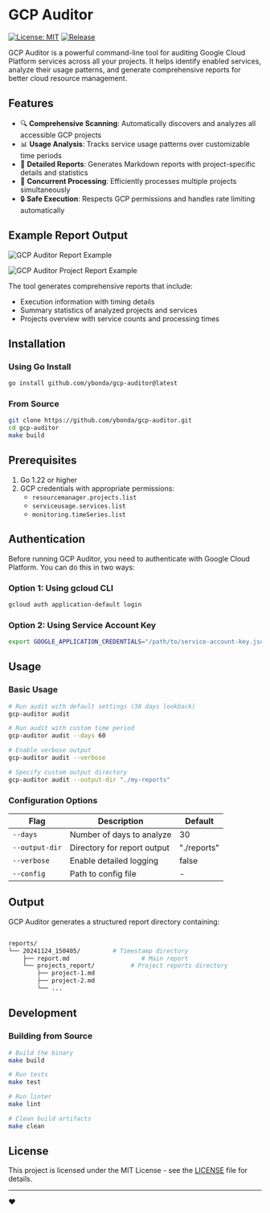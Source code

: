 # GCP Auditor

[![License: MIT](https://img.shields.io/badge/License-MIT-yellow.svg)](https://opensource.org/licenses/MIT)
[![Release](https://img.shields.io/github/v/release/ybonda/go-gcp-auditor)](https://github.com/ybonda/go-gcp-auditor/releases)


GCP Auditor is a powerful command-line tool for auditing Google Cloud Platform services across all your projects. It helps identify enabled services, analyze their usage patterns, and generate comprehensive reports for better cloud resource management.

## Features

- 🔍 **Comprehensive Scanning**: Automatically discovers and analyzes all accessible GCP projects
- 📊 **Usage Analysis**: Tracks service usage patterns over customizable time periods
- 📝 **Detailed Reports**: Generates Markdown reports with project-specific details and statistics
- 🚀 **Concurrent Processing**: Efficiently processes multiple projects simultaneously
- 🔒 **Safe Execution**: Respects GCP permissions and handles rate limiting automatically

## Example Report Output

![GCP Auditor Report Example](docs/images/report-example.png)

![GCP Auditor Project Report Example](docs/images/project-report-example.png)

The tool generates comprehensive reports that include:

- Execution information with timing details
- Summary statistics of analyzed projects and services
- Projects overview with service counts and processing times

## Installation

### Using Go Install

```bash
go install github.com/ybonda/gcp-auditor@latest
```

### From Source

```bash
git clone https://github.com/ybonda/gcp-auditor.git
cd gcp-auditor
make build
```

## Prerequisites

1. Go 1.22 or higher
2. GCP credentials with appropriate permissions:
   - `resourcemanager.projects.list`
   - `serviceusage.services.list`
   - `monitoring.timeSeries.list`

## Authentication

Before running GCP Auditor, you need to authenticate with Google Cloud Platform. You can do this in two ways:

### Option 1: Using gcloud CLI

```bash
gcloud auth application-default login
```

### Option 2: Using Service Account Key

```bash
export GOOGLE_APPLICATION_CREDENTIALS="/path/to/service-account-key.json"
```

## Usage

### Basic Usage

```bash
# Run audit with default settings (30 days lookback)
gcp-auditor audit

# Run audit with custom time period
gcp-auditor audit --days 60

# Enable verbose output
gcp-auditor audit --verbose

# Specify custom output directory
gcp-auditor audit --output-dir "./my-reports"
```

### Configuration Options

| Flag          | Description                              | Default     |
|---------------|------------------------------------------|-------------|
| `--days`      | Number of days to analyze                | 30         |
| `--output-dir`| Directory for report output              | "./reports" |
| `--verbose`   | Enable detailed logging                  | false      |
| `--config`    | Path to config file                      | -          |

## Output

GCP Auditor generates a structured report directory containing:

```bash

reports/
└── 20241124_150405/         # Timestamp directory
    ├── report.md                    # Main report
    └── projects_report/          # Project reports directory
        ├── project-1.md
        ├── project-2.md
        └── ...
```

## Development

### Building from Source

```bash
# Build the binary
make build

# Run tests
make test

# Run linter
make lint

# Clean build artifacts
make clean
```

## License

This project is licensed under the MIT License - see the [LICENSE](LICENSE) file for details.

---

❤️
